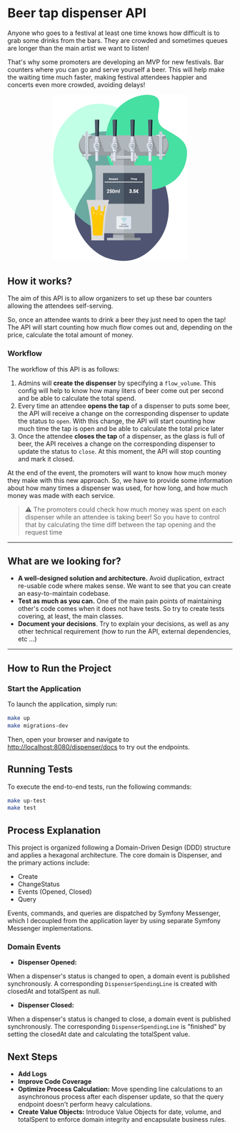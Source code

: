# Beer tap dispenser API

Anyone who goes to a festival at least one time knows how difficult is to grab some drinks from the bars. They are
crowded and sometimes queues are longer than the main artist we want to listen!

That's why some promoters are developing an MVP for new festivals. Bar counters where you can go and serve yourself
a beer. This will help make the waiting time much faster, making festival attendees happier and concerts even more
crowded, avoiding delays!

<p align="center">
    <img alt="Tap dispenser" width="300px" src="./.github/assets/dispenser.png" />
</p>

## How it works?

The aim of this API is to allow organizers to set up these bar counters allowing the attendees self-serving.

So, once an attendee wants to drink a beer they just need to open the tap! The API will start counting how much flow
comes out and, depending on the price, calculate the total amount of money.

### Workflow

The workflow of this API is as follows:

1. Admins will **create the dispenser** by specifying a `flow_volume`. This config will help to know how many liters of
   beer come out per second and be able to calculate the total spend.
2. Every time an attendee **opens the tap** of a dispenser to puts some beer, the API will receive a change on the
   corresponding dispenser to update the status to `open`. With this change, the API will start counting how much time
   the tap is open and be able to calculate the total price later
3. Once the attendee **closes the tap** of a dispenser, as the glass is full of beer, the API receives a change on the
   corresponding dispenser to update the status to `close`. At this moment, the API will stop counting and mark it
   closed.

At the end of the event, the promoters will want to know how much money they make with this new approach. So, we have to
provide some information about how many times a dispenser was used, for how long, and how much money was made with each
service.

> ⚠️ The promoters could check how much money was spent on each dispenser while an attendee is taking beer!
> So you have to control that by calculating the time diff between the tap opening and the request time

---

## What are we looking for?

* **A well-designed solution and architecture.** Avoid duplication, extract re-usable code
  where makes sense. We want to see that you can create an easy-to-maintain codebase.
* **Test as much as you can.** One of the main pain points of maintaining other's code
  comes when it does not have tests. So try to create tests covering, at least, the main classes.
* **Document your decisions**. Try to explain your decisions, as well as any other technical requirement (how to run the
  API, external dependencies, etc ...)

---

## How to Run the Project

### Start the Application

To launch the application, simply run:

```bash
make up
make migrations-dev
```

Then, open your browser and navigate to [http://localhost:8080/dispenser/docs](http://localhost:8080/dispenser/docs) to try out the endpoints.

## Running Tests

To execute the end-to-end tests, run the following commands:

```bash
make up-test
make test
```

## Process Explanation

This project is organized following a Domain-Driven Design (DDD) structure and applies a hexagonal architecture. The core domain is Dispenser, and the primary actions include:

- Create
- ChangeStatus
- Events (Opened, Closed)
- Query

Events, commands, and queries are dispatched by Symfony Messenger, which I decoupled from the application layer by using separate Symfony Messenger implementations.

### Domain Events

- **Dispenser Opened:**

When a dispenser's status is changed to open, a domain event is published synchronously. A corresponding `DispenserSpendingLine` is created with closedAt and totalSpent as null.

- **Dispenser Closed:**

When a dispenser's status is changed to close, a domain event is published synchronously. The corresponding `DispenserSpendingLine` is "finished" by setting the closedAt date and calculating the totalSpent value.

## Next Steps

- **Add Logs**
- **Improve Code Coverage**
- **Optimize Process Calculation:** Move spending line calculations to an asynchronous process after each dispenser update, so that the query endpoint doesn't perform heavy calculations.
- **Create Value Objects:** Introduce Value Objects for date, volume, and totalSpent to enforce domain integrity and encapsulate business rules.
